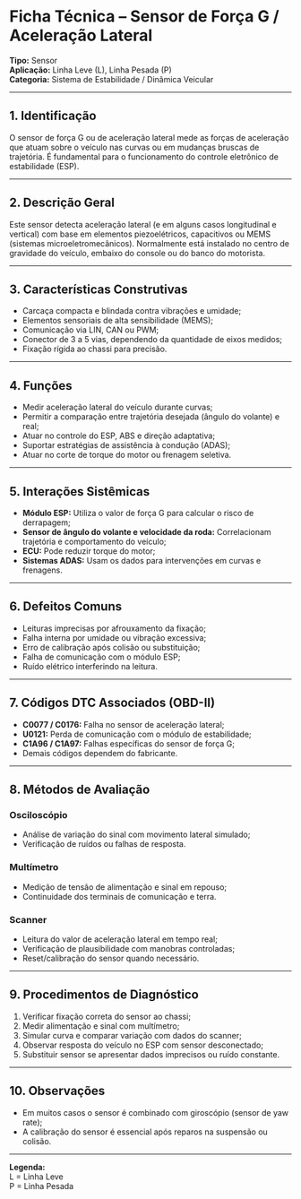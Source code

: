 # Ficha Técnica – Sensor de Força G / Aceleração Lateral

**Tipo:** Sensor  
**Aplicação:** Linha Leve (L), Linha Pesada (P)  
**Categoria:** Sistema de Estabilidade / Dinâmica Veicular

---

## 1. Identificação
O sensor de força G ou de aceleração lateral mede as forças de aceleração que atuam sobre o veículo nas curvas ou em mudanças bruscas de trajetória. É fundamental para o funcionamento do controle eletrônico de estabilidade (ESP).

---

## 2. Descrição Geral
Este sensor detecta aceleração lateral (e em alguns casos longitudinal e vertical) com base em elementos piezoelétricos, capacitivos ou MEMS (sistemas microeletromecânicos). Normalmente está instalado no centro de gravidade do veículo, embaixo do console ou do banco do motorista.

---

## 3. Características Construtivas
- Carcaça compacta e blindada contra vibrações e umidade;
- Elementos sensoriais de alta sensibilidade (MEMS);
- Comunicação via LIN, CAN ou PWM;
- Conector de 3 a 5 vias, dependendo da quantidade de eixos medidos;
- Fixação rígida ao chassi para precisão.

---

## 4. Funções
- Medir aceleração lateral do veículo durante curvas;
- Permitir a comparação entre trajetória desejada (ângulo do volante) e real;
- Atuar no controle do ESP, ABS e direção adaptativa;
- Suportar estratégias de assistência à condução (ADAS);
- Atuar no corte de torque do motor ou frenagem seletiva.

---

## 5. Interações Sistêmicas
- **Módulo ESP:** Utiliza o valor de força G para calcular o risco de derrapagem;
- **Sensor de ângulo do volante e velocidade da roda:** Correlacionam trajetória e comportamento do veículo;
- **ECU:** Pode reduzir torque do motor;
- **Sistemas ADAS:** Usam os dados para intervenções em curvas e frenagens.

---

## 6. Defeitos Comuns
- Leituras imprecisas por afrouxamento da fixação;
- Falha interna por umidade ou vibração excessiva;
- Erro de calibração após colisão ou substituição;
- Falha de comunicação com o módulo ESP;
- Ruído elétrico interferindo na leitura.

---

## 7. Códigos DTC Associados (OBD-II)
- **C0077 / C0176:** Falha no sensor de aceleração lateral;
- **U0121:** Perda de comunicação com o módulo de estabilidade;
- **C1A96 / C1A97:** Falhas específicas do sensor de força G;
- Demais códigos dependem do fabricante.

---

## 8. Métodos de Avaliação

### Osciloscópio
- Análise de variação do sinal com movimento lateral simulado;
- Verificação de ruídos ou falhas de resposta.

### Multímetro
- Medição de tensão de alimentação e sinal em repouso;
- Continuidade dos terminais de comunicação e terra.

### Scanner
- Leitura do valor de aceleração lateral em tempo real;
- Verificação de plausibilidade com manobras controladas;
- Reset/calibração do sensor quando necessário.

---

## 9. Procedimentos de Diagnóstico
1. Verificar fixação correta do sensor ao chassi;
2. Medir alimentação e sinal com multímetro;
3. Simular curva e comparar variação com dados do scanner;
4. Observar resposta do veículo no ESP com sensor desconectado;
5. Substituir sensor se apresentar dados imprecisos ou ruído constante.

---

## 10. Observações
- Em muitos casos o sensor é combinado com giroscópio (sensor de yaw rate);
- A calibração do sensor é essencial após reparos na suspensão ou colisão.

---

**Legenda:**  
L = Linha Leve  
P = Linha Pesada

